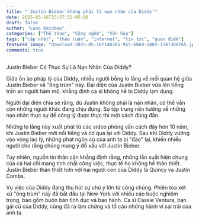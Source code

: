 ```yaml
---
title: "'Justin Bieber không phải là nạn nhân của Diddy'"
date: 2025-05-16T15:57:53-05:00
draft: false
author: "Luna Rainbow"
categories: ["Thể thao", "Công nghệ", "Văn hóa"]
tags: ["cập nhật", "thảo luận", "internet", "tin tức", "quan điểm"]
featured_image: "download-2025-05-16t140205-955-6069-1482-1747380765.jpg"
comments: true
---
```


Justin Bieber Có Thực Sự Là Nạn Nhân Của Diddy?

Giữa ồn ào pháp lý của Diddy, nhiều người bỗng lo lắng về mối quan hệ giữa Justin Bieber và "ông trùm" này. Đại diện của Justin Bieber vừa lên tiếng trấn an người hâm mộ, khẳng định ca sĩ không hề bị Diddy lạm dụng.

Người đại diện chia sẻ rằng, dù Justin không phải là nạn nhân, có thể vẫn còn những người khác đang chịu đựng. Sự tập trung nên hướng về những nạn nhân thực sự để công lý được thực thi một cách đúng đắn.

Những lo lắng này xuất phát từ các video phỏng vấn cách đây hơn 10 năm, khi Justin Bieber mới nổi tiếng và có qua lại với Diddy. Sau khi Diddy vướng vào vòng lao lý, những phát ngôn cũ của anh ta bị "đào" lại, khiến nhiều người cho rằng chúng mang ý đồ xấu với Justin Bieber.

Tuy nhiên, nguồn tin thân cận khẳng định rằng, những lần xuất hiện chung của cả hai chỉ mang tính chất công việc, thực tế họ không hề thân thiết. Justin Bieber thân thiết hơn với hai người con của Diddy là Quincy và Justin Combs.

Vụ việc của Diddy đang thu hút sự chú ý lớn từ công chúng. Phiên tòa xét xử "ông trùm" này đã bắt đầu tại New York với nhiều cáo buộc nghiêm trọng, bao gồm buôn bán tình dục và bạo hành. Ca sĩ Cassie Ventura, bạn gái cũ của Diddy, cũng đã ra làm chứng và tố cáo những hành vi sai trái của anh ta.